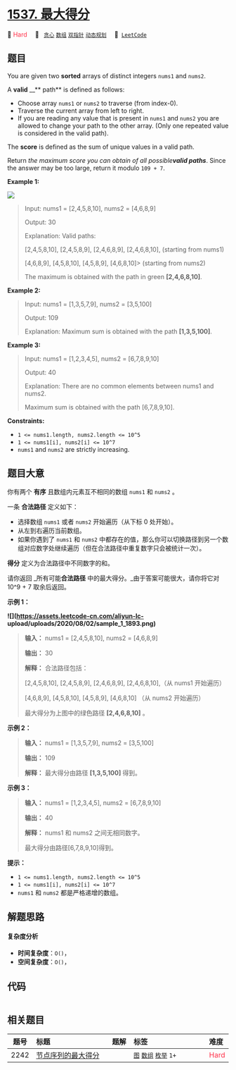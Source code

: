 # [1537. 最大得分](https://leetcode.com/problems/get-the-maximum-score)

🔴 <font color=#ff334b>Hard</font>&emsp; 🔖&ensp; [`贪心`](/leetcode/outline/tag/greedy.md) [`数组`](/leetcode/outline/tag/array.md) [`双指针`](/leetcode/outline/tag/two-pointers.md) [`动态规划`](/leetcode/outline/tag/dynamic-programming.md)&emsp; 🔗&ensp;[`LeetCode`](https://leetcode.com/problems/get-the-maximum-score)


## 题目

You are given two **sorted** arrays of distinct integers `nums1` and `nums2`.

A **valid** __** path** is defined as follows:

  * Choose array `nums1` or `nums2` to traverse (from index-0).
  * Traverse the current array from left to right.
  * If you are reading any value that is present in `nums1` and `nums2` you are allowed to change your path to the other array. (Only one repeated value is considered in the valid path).

The **score** is defined as the sum of unique values in a valid path.

Return _the maximum score you can obtain of all possible**valid paths**_.
Since the answer may be too large, return it modulo `109 + 7`.



**Example 1:**

![](https://assets.leetcode.com/uploads/2020/07/16/sample_1_1893.png)

> Input: nums1 = [2,4,5,8,10], nums2 = [4,6,8,9]
> 
> Output: 30
> 
> Explanation: Valid paths:
> 
> [2,4,5,8,10], [2,4,5,8,9], [2,4,6,8,9], [2,4,6,8,10],  (starting from nums1)
> 
> [4,6,8,9], [4,5,8,10], [4,5,8,9], [4,6,8,10]> 
> (starting from nums2)
> 
> The maximum is obtained with the path in green **[2,4,6,8,10]**.

**Example 2:**

> Input: nums1 = [1,3,5,7,9], nums2 = [3,5,100]
> 
> Output: 109
> 
> Explanation: Maximum sum is obtained with the path **[1,3,5,100]**.

**Example 3:**

> Input: nums1 = [1,2,3,4,5], nums2 = [6,7,8,9,10]
> 
> Output: 40
> 
> Explanation: There are no common elements between nums1 and nums2.
> 
> Maximum sum is obtained with the path [6,7,8,9,10].

**Constraints:**

  * `1 <= nums1.length, nums2.length <= 10^5`
  * `1 <= nums1[i], nums2[i] <= 10^7`
  * `nums1` and `nums2` are strictly increasing.


## 题目大意

你有两个 **有序**  且数组内元素互不相同的数组 `nums1` 和 `nums2` 。

一条 **合法路径**  定义如下：

  * 选择数组 `nums1` 或者 `nums2` 开始遍历（从下标 0 处开始）。
  * 从左到右遍历当前数组。
  * 如果你遇到了 `nums1` 和 `nums2` 中都存在的值，那么你可以切换路径到另一个数组对应数字处继续遍历（但在合法路径中重复数字只会被统计一次）。

**得分** 定义为合法路径中不同数字的和。

请你返回 _所有可能**合法路径** 中的最大得分。_由于答案可能很大，请你将它对 10^9 + 7 取余后返回。



**示例 1：**

**![](https://assets.leetcode-cn.com/aliyun-lc-
upload/uploads/2020/08/02/sample_1_1893.png)**

> 
> 
> 
> 
> 
> **输入：** nums1 = [2,4,5,8,10], nums2 = [4,6,8,9]
> 
> **输出：** 30
> 
> **解释：** 合法路径包括：
> 
> [2,4,5,8,10], [2,4,5,8,9], [2,4,6,8,9], [2,4,6,8,10],（从 nums1 开始遍历）
> 
> [4,6,8,9], [4,5,8,10], [4,5,8,9], [4,6,8,10]  （从 nums2 开始遍历）
> 
> 最大得分为上图中的绿色路径 **[2,4,6,8,10]**  。
> 
> 

**示例 2：**

> 
> 
> 
> 
> 
> **输入：** nums1 = [1,3,5,7,9], nums2 = [3,5,100]
> 
> **输出：** 109
> 
> **解释：** 最大得分由路径 **[1,3,5,100]** 得到。
> 
> 

**示例 3：**

> 
> 
> 
> 
> 
> **输入：** nums1 = [1,2,3,4,5], nums2 = [6,7,8,9,10]
> 
> **输出：** 40
> 
> **解释：** nums1 和 nums2 之间无相同数字。
> 
> 最大得分由路径[6,7,8,9,10]得到。
> 
> 



**提示：**

  * `1 <= nums1.length, nums2.length <= 10^5`
  * `1 <= nums1[i], nums2[i] <= 10^7`
  * `nums1` 和 `nums2` 都是严格递增的数组。


## 解题思路

#### 复杂度分析

- **时间复杂度**：`O()`，
- **空间复杂度**：`O()`，

## 代码

```javascript

```

## 相关题目

| 题号 | 标题 | 题解 | 标签 | 难度 |
| :------: | :------ | :------: | :------ | :------ |
| 2242 | [节点序列的最大得分](https://leetcode.com/problems/maximum-score-of-a-node-sequence) |  |  [`图`](/leetcode/outline/tag/graph.md) [`数组`](/leetcode/outline/tag/array.md) [`枚举`](/leetcode/outline/tag/enumeration.md) `1+` | <font color=#ff334b>Hard</font> |

<style>
.blue {
    background-color: #096dd9;
    padding: 0.25rem 0.5rem;
    margin: 0;
    font-size: 0.85em;
    border-radius: 3px;
    color: white;
    font-weight: 500;
}
table th:first-of-type { width: 10%; }
table th:nth-of-type(2) { width: 35%; }
table th:nth-of-type(3) { width: 10%; }
table th:nth-of-type(4) { width: 35%; }
table th:nth-of-type(5) { width: 10%; }
</style>
